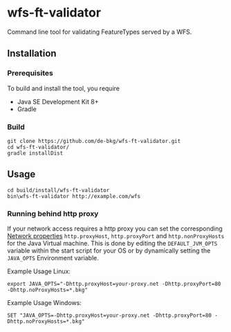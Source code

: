 # wfs-ft-validator
Command line tool for validating FeatureTypes served by a WFS.

## Installation

### Prerequisites

To build and install the tool, you require
* Java SE Development Kit 8+
* Gradle

### Build

    git clone https://github.com/de-bkg/wfs-ft-validator.git
    cd wfs-ft-validator/
    gradle installDist

## Usage

    cd build/install/wfs-ft-validator
    bin\wfs-ft-validator http://example.com/wfs

### Running behind http proxy

If your network access requires a http proxy you can set the corresponding 
[Network properties](https://docs.oracle.com/javase/7/docs/api/java/net/doc-files/net-properties.html) 
`http.proxyHost`, `http.proxyPort` and `http.nonProxyHosts` for the Java Virtual machine. This is done by
editing the `DEFAULT_JVM_OPTS` variable within the start script for your OS or by dynamically setting the
`JAVA_OPTS` Environment variable.
 
Example Usage Linux:

    export JAVA_OPTS="-Dhttp.proxyHost=your-proxy.net -Dhttp.proxyPort=80 -Dhttp.noProxyHosts=*.bkg"

Example Usage Windows:

    SET "JAVA_OPTS=-Dhttp.proxyHost=your-proxy.net -Dhttp.proxyPort=80 -Dhttp.noProxyHosts=*.bkg"